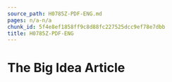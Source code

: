 ```yaml
---
source_path: H0785Z-PDF-ENG.md
pages: n/a-n/a
chunk_id: 5f4e8ef1858ff9c8d88fc227525dcc9ef78e7dbb
title: H0785Z-PDF-ENG
---
```

# The Big Idea Article
